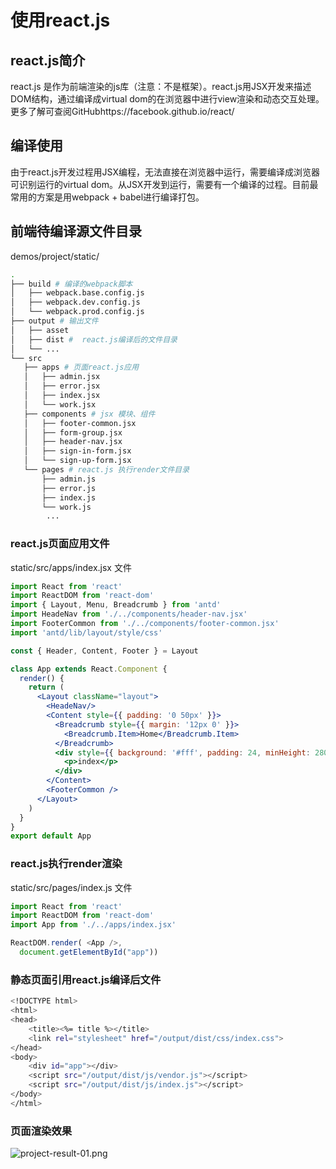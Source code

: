 # 使用react.js

## react.js简介

react.js 是作为前端渲染的js库（注意：不是框架）。react.js用JSX开发来描述DOM结构，通过编译成virtual dom的在浏览器中进行view渲染和动态交互处理。更多了解可查阅GitHubhttps://facebook.github.io/react/

## 编译使用

由于react.js开发过程用JSX编程，无法直接在浏览器中运行，需要编译成浏览器可识别运行的virtual dom。从JSX开发到运行，需要有一个编译的过程。目前最常用的方案是用webpack + babel进行编译打包。

## 前端待编译源文件目录

demos/project/static/

```sh
.
├── build # 编译的webpack脚本
│   ├── webpack.base.config.js
│   ├── webpack.dev.config.js
│   └── webpack.prod.config.js
├── output # 输出文件
│   ├── asset
│   ├── dist #  react.js编译后的文件目录
│   └── ...
└── src
   ├── apps # 页面react.js应用
   │   ├── admin.jsx
   │   ├── error.jsx
   │   ├── index.jsx
   │   └── work.jsx
   ├── components # jsx 模块、组件
   │   ├── footer-common.jsx
   │   ├── form-group.jsx
   │   ├── header-nav.jsx
   │   ├── sign-in-form.jsx
   │   └── sign-up-form.jsx
   └── pages # react.js 执行render文件目录
       ├── admin.js
       ├── error.js
       ├── index.js
       └── work.js
        ...
```

### react.js页面应用文件

static/src/apps/index.jsx 文件

```jsx
import React from 'react'
import ReactDOM from 'react-dom'
import { Layout, Menu, Breadcrumb } from 'antd'
import HeadeNav from './../components/header-nav.jsx'
import FooterCommon from './../components/footer-common.jsx'
import 'antd/lib/layout/style/css'

const { Header, Content, Footer } = Layout

class App extends React.Component {
  render() {
    return (
      <Layout className="layout">
        <HeadeNav/>
        <Content style={{ padding: '0 50px' }}>
          <Breadcrumb style={{ margin: '12px 0' }}>
            <Breadcrumb.Item>Home</Breadcrumb.Item>
          </Breadcrumb>
          <div style={{ background: '#fff', padding: 24, minHeight: 280 }}>
            <p>index</p>
          </div>
        </Content>
        <FooterCommon />
      </Layout>
    )
  }
}
export default App
```

### react.js执行render渲染

static/src/pages/index.js 文件

```js
import React from 'react'
import ReactDOM from 'react-dom'
import App from './../apps/index.jsx'

ReactDOM.render( <App />,
  document.getElementById("app"))
```

### 静态页面引用react.js编译后文件

```sh
<!DOCTYPE html>
<html>
<head>
    <title><%= title %></title>
    <link rel="stylesheet" href="/output/dist/css/index.css">
</head>
<body>
    <div id="app"></div>
    <script src="/output/dist/js/vendor.js"></script>
    <script src="/output/dist/js/index.js"></script>
</body>
</html>
```

### 页面渲染效果

![project-result-01.png](https://chenshenhai.github.io/koa2-note/note/images/project-result-00.png)